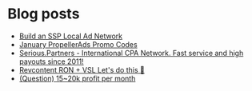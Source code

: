 # Blog posts
<!-- BLOG-POST-LIST:START -->
- [Build an SSP Local Ad Network](https://afflift.com/f/threads/build-an-ssp-local-ad-network.10166/)
- [January PropellerAds Promo Codes](https://afflift.com/f/threads/january-propellerads-promo-codes.10169/)
- [Serious.Partners - International CPA Network. Fast service and high payouts since 2011!](https://afflift.com/f/threads/serious-partners-international-cpa-network-fast-service-and-high-payouts-since-2011.10141/)
- [Revcontent RON + VSL Let&#39;s do this 🚀](https://afflift.com/f/threads/revcontent-ron-vsl-lets-do-this-%F0%9F%9A%80.9662/)
- [&lpar;Question&rpar; 15~20k profit per month](https://afflift.com/f/threads/question-15-20k-profit-per-month.10173/)
<!-- BLOG-POST-LIST:END -->
